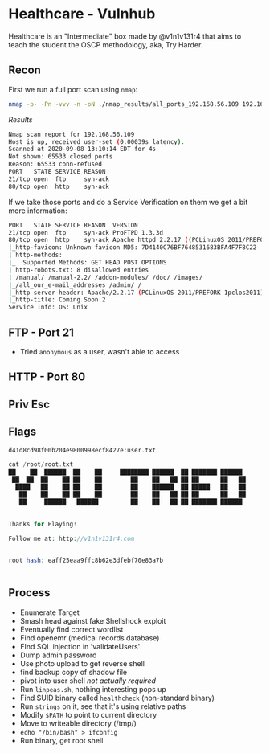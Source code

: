 # Healthcare - Vulnhub

Healthcare is an "Intermediate" box made by @v1n1v131r4 that aims to teach the student the OSCP methodology, aka, Try Harder. 

## Recon

First we run a full port scan using `nmap`:

```bash
nmap -p- -Pn -vvv -n -oN ./nmap_results/all_ports_192.168.56.109 192.168.56.109
```

*Results*

```bash
Nmap scan report for 192.168.56.109
Host is up, received user-set (0.00039s latency).
Scanned at 2020-09-08 13:10:14 EDT for 4s
Not shown: 65533 closed ports
Reason: 65533 conn-refused
PORT   STATE SERVICE REASON
21/tcp open  ftp     syn-ack
80/tcp open  http    syn-ack
```

If we take those ports and do a Service Verification on them we get a bit more information:

```bash
PORT   STATE SERVICE REASON  VERSION
21/tcp open  ftp     syn-ack ProFTPD 1.3.3d
80/tcp open  http    syn-ack Apache httpd 2.2.17 ((PCLinuxOS 2011/PREFORK-1pclos2011))
|_http-favicon: Unknown favicon MD5: 7D4140C76BF7648531683BFA4F7F8C22
| http-methods: 
|_  Supported Methods: GET HEAD POST OPTIONS
| http-robots.txt: 8 disallowed entries 
| /manual/ /manual-2.2/ /addon-modules/ /doc/ /images/ 
|_/all_our_e-mail_addresses /admin/ /
|_http-server-header: Apache/2.2.17 (PCLinuxOS 2011/PREFORK-1pclos2011)
|_http-title: Coming Soon 2
Service Info: OS: Unix
```

## FTP - Port 21

- Tried `anonymous` as a user, wasn't able to access


## HTTP - Port 80


## Priv Esc




## Flags

```bash
d41d8cd98f00b204e9800998ecf8427e:user.txt
```


```php
cat /root/root.txt
██    ██  ██████  ██    ██     ████████ ██████  ██ ███████ ██████      ██   ██  █████  ██████  ██████  ███████ ██████  ██ 
 ██  ██  ██    ██ ██    ██        ██    ██   ██ ██ ██      ██   ██     ██   ██ ██   ██ ██   ██ ██   ██ ██      ██   ██ ██ 
  ████   ██    ██ ██    ██        ██    ██████  ██ █████   ██   ██     ███████ ███████ ██████  ██   ██ █████   ██████  ██ 
   ██    ██    ██ ██    ██        ██    ██   ██ ██ ██      ██   ██     ██   ██ ██   ██ ██   ██ ██   ██ ██      ██   ██    
   ██     ██████   ██████         ██    ██   ██ ██ ███████ ██████      ██   ██ ██   ██ ██   ██ ██████  ███████ ██   ██ ██ 
                                                                                                                          
                                                                                                                          
Thanks for Playing!

Follow me at: http://v1n1v131r4.com


root hash: eaff25eaa9ffc8b62e3dfebf70e83a7b
 
```


## Process

- Enumerate Target
- Smash head against fake Shellshock exploit
- Eventually find correct wordlist
- Find openemr (medical records database)
- FInd SQL injection in 'validateUsers'
- Dump admin password
- Use photo upload to get reverse shell
- find backup copy of shadow file
- pivot into user shell *not actually required*
- Run `linpeas.sh`, nothing interesting pops up
- Find SUID binary called `healthcheck` (non-standard binary)
- Run `strings` on it, see that it's using relative paths
- Modify `$PATH` to point to current directory
- Move to writeable directory (/tmp/)
- `echo "/bin/bash" > ifconfig`
- Run binary, get root shell 
